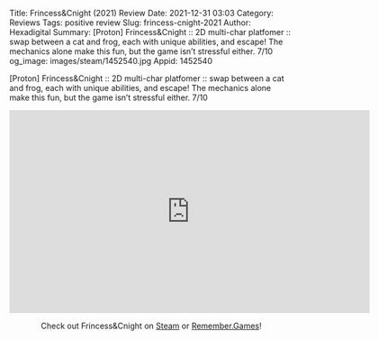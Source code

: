 Title: Frincess&Cnight (2021) Review
Date: 2021-12-31 03:03
Category: Reviews
Tags: positive review
Slug: frincess-cnight-2021
Author: Hexadigital
Summary: [Proton] Frincess&Cnight :: 2D multi-char platfomer :: swap between a cat and frog, each with unique abilities, and escape! The mechanics alone make this fun, but the game isn’t stressful either. 7/10
og_image: images/steam/1452540.jpg
Appid: 1452540

[Proton] Frincess&Cnight :: 2D multi-char platfomer :: swap between a cat and frog, each with unique abilities, and escape! The mechanics alone make this fun, but the game isn’t stressful either. 7/10

<center><iframe src="https://www.youtube.com/embed/rBC7XYwgDBI?feature=oembed" allow="accelerometer; autoplay; encrypted-media; gyroscope; picture-in-picture" width="640" height="360" frameborder="0"></iframe>

Check out Frincess&Cnight on [Steam](https://store.steampowered.com/app/1452540/?curator_clanid=34633900) or [Remember.Games](https://remember.games/game/1910/)!</center>
